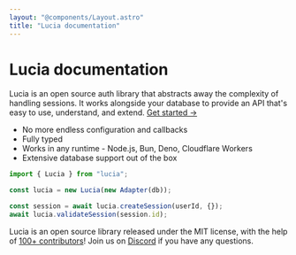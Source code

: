 ```yaml
---
layout: "@components/Layout.astro"
title: "Lucia documentation"
---
```


# Lucia documentation

Lucia is an open source auth library that abstracts away the complexity of handling sessions. It works alongside your database to provide an API that's easy to use, understand, and extend. [Get started →](/getting-started)

- No more endless configuration and callbacks
- Fully typed
- Works in any runtime - Node.js, Bun, Deno, Cloudflare Workers
- Extensive database support out of the box

```ts
import { Lucia } from "lucia";

const lucia = new Lucia(new Adapter(db));

const session = await lucia.createSession(userId, {});
await lucia.validateSession(session.id);
```

Lucia is an open source library released under the MIT license, with the help of [100+ contributors](https://github.com/lucia-auth/lucia/graphs/contributors)! Join us on [Discord](https://discord.com/invite/PwrK3kpVR3) if you have any questions.
